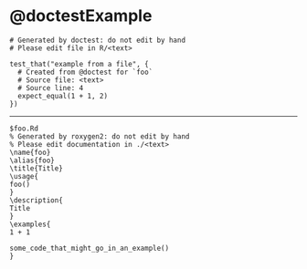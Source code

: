 # @doctestExample

    # Generated by doctest: do not edit by hand
    # Please edit file in R/<text>
    
    test_that("example from a file", {
      # Created from @doctest for `foo`
      # Source file: <text>
      # Source line: 4
      expect_equal(1 + 1, 2)
    })
    

---

    $foo.Rd
    % Generated by roxygen2: do not edit by hand
    % Please edit documentation in ./<text>
    \name{foo}
    \alias{foo}
    \title{Title}
    \usage{
    foo()
    }
    \description{
    Title
    }
    \examples{
    1 + 1
    
    some_code_that_might_go_in_an_example()
    }
    

